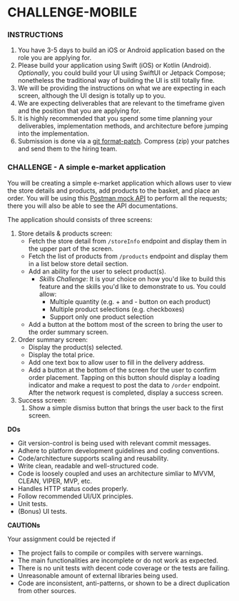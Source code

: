 # CHALLENGE-MOBILE

### INSTRUCTIONS

1. You have 3-5 days to build an iOS or Android application based on the role you are applying for.
2. Please build your application using Swift (iOS) or Kotlin (Android). *Optionally*, you could build your UI using SwiftUI or Jetpack Compose; nonetheless the traditional way of building the UI is still totally fine.
3. We will be providing the instructions on what we are expecting in each screen, although the UI design is totally up to you.
4. We are expecting deliverables that are relevant to the timeframe given and the position that you are applying for. 
5. It is highly recommended that you spend some time planning your deliverables, implementation methods, and architecture before jumping into the implementation.
6. Submission is done via a [git format-patch](https://git-scm.com/docs/git-format-patch). Compress (zip) your patches and send them to the hiring team.

### CHALLENGE - A simple e-market application

You will be creating a simple e-market application which allows user to view the store details and products, add products to the basket, and place an order. You will be using this [Postman mock API](https://documenter.getpostman.com/view/17820820/UVC3mU9x) to perform all the requests; there you will also be able to see the API documentations.

The application should consists of three screens:

1. Store details & products screen:
   - Fetch the store detail from `/storeInfo` endpoint and display them in the upper part of the screen.
   - Fetch the list of products from `/products` endpoint and display them in a list below store detail section.
   - Add an ability for the user to select product(s). 
     - *Skills Challenge*: It is your choice on how you'd like to build this feature and the skills you'd like to demonstrate to us. 
       You could allow:
       - Multiple quantity (e.g. + and - button on each product)
       - Multiple product selections (e.g. checkboxes)
       - Support only one product selection
   - Add a button at the bottom most of the screen to bring the user to the order summary screen.
2. Order summary screen:
   - Display the product(s) selected.
   - Display the total price.
   - Add one text box to allow user to fill in the delivery address.
   - Add a button at the bottom of the screen for the user to confirm order placement. Tapping on this button should display a loading indicator and make a request to post the data to `/order` endpoint. After the network request is completed, display a success screen.
3. Success screen:
   1. Show a simple dismiss button that brings the user back to the first screen.

**DOs**

* Git version-control is being used with relevant commit messages.
* Adhere to platform development guidelines and coding conventions.
* Code/architecture supports scaling and reusability.
* Write clean, readable and well-structured code.
* Code is loosely coupled and uses an architecture simliar to MVVM, CLEAN, VIPER, MVP, etc.
* Handles HTTP status codes properly.
* Follow recommended UI/UX principles.
* Unit tests.
* (Bonus) UI tests.

**CAUTIONs**

Your assignment could be rejected if
* The project fails to compile or compiles with servere warnings.
* The main functionalities are incomplete or do not work as expected.
* There is no unit tests with decent code coverage or the tests are failing.
* Unreasonable amount of external libraries being used.
* Code are inconsistent, anti-patterns, or shown to be a direct duplication from other sources.
